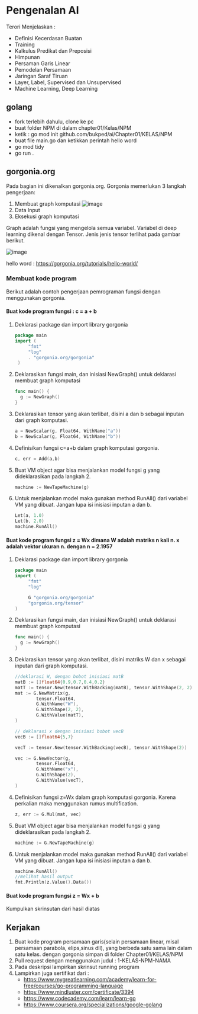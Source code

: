 # Pengenalan AI

Terori Menjelaskan :
* Definisi Kecerdasan Buatan
* Training
* Kalkulus Predikat dan Preposisi
* Himpunan
* Persaman Garis Linear
* Pemodelan Persamaan
* Jaringan Saraf Tiruan
* Layer, Label, Supervised dan Unsupervised
* Machine Learning, Deep Learning

## golang

* fork terlebih dahulu, clone ke pc
* buat folder NPM di dalam chapter01/Kelas/NPM
* ketik : go mod init github.com/bukped/ai/Chapter01/KELAS/NPM
* buat file main.go dan ketikkan perintah hello word
* go mod tidy
* go run .

## gorgonia.org

Pada bagian ini dikenalkan gorgonia.org. Gorgonia memerlukan 3 langkah pengerjaan:
1. Membuat graph komputasi
   ![image](https://user-images.githubusercontent.com/11188109/221063539-122804b2-96a8-49b4-adf8-d6c28e53fcf5.png)
2. Data Input
3. Eksekusi graph komputasi

Graph adalah fungsi yang mengelola semua variabel. Variabel di deep learning dikenal dengan Tensor. Jenis jenis tensor terlihat pada gambar berikut.

![image](https://user-images.githubusercontent.com/11188109/221063068-f3b97fe7-8482-4001-b072-5abf494ea7e9.png)

hello word : https://gorgonia.org/tutorials/hello-world/

### Membuat kode program

Berikut adalah contoh pengerjaan pemrograman fungsi dengan menggunakan gorgonia. 

#### Buat kode program fungsi : c = a + b

1. Deklarasi package dan import library gorgonia
   ```go
   package main
   import (
        "fmt"
        "log"
        . "gorgonia.org/gorgonia"
    )
   ```
2. Deklarasikan fungsi main, dan inisiasi NewGraph() untuk deklarasi membuat graph komputasi
   ```go
   func main() {
     g := NewGraph()
   }
   ```
3. Deklarasikan tensor yang akan terlibat, disini a dan b sebagai inputan dari graph komputasi.
   ```go
   a = NewScalar(g, Float64, WithName("a"))
   b = NewScalar(g, Float64, WithName("b"))
   ```
4. Definisikan fungsi c=a+b dalam graph komputasi gorgonia.
   ```go
   c, err = Add(a,b)
   ```
5. Buat VM object agar bisa menjalankan model fungsi g yang dideklarasikan pada langkah 2.
   ```go
   machine := NewTapeMachine(g)
   ```
6. Untuk menjalankan model maka gunakan method RunAll() dari variabel VM yang dibuat. Jangan lupa isi inisiasi inputan a dan b.
   ```go
   Let(a, 1.0)
   Let(b, 2.0)
   machine.RunAll()
   ```

#### Buat kode program fungsi z = Wx dimana W adalah matriks n kali n. x adalah vektor ukuran n. dengan n = 2.1957

1. Deklarasi package dan import library gorgonia
   ```go
   package main
   import (
        "fmt"
        "log"

        G "gorgonia.org/gorgonia"
        "gorgonia.org/tensor"
   )
   ```
2. Deklarasikan fungsi main, dan inisiasi NewGraph() untuk deklarasi membuat graph komputasi
   ```go
   func main() {
     g := NewGraph()
   }
   ```
3. Deklarasikan tensor yang akan terlibat, disini matriks W dan x sebagai inputan dari graph komputasi.
   ```go
   //deklarasi W, dengan bobot inisiasi matB
   matB := []float64{0.9,0.7,0.4,0.2}
   matT := tensor.New(tensor.WithBacking(matB), tensor.WithShape(2, 2))
   mat := G.NewMatrix(g,
           tensor.Float64,
           G.WithName("W"),
           G.WithShape(2, 2),
           G.WithValue(matT),
   )
   
   // deklarasi x dengan inisiasi bobot vecB
   vecB := []float64{5,7}

   vecT := tensor.New(tensor.WithBacking(vecB), tensor.WithShape(2))

   vec := G.NewVector(g,
           tensor.Float64,
           G.WithName("x"),
           G.WithShape(2),
           G.WithValue(vecT),
   )
   ```
4. Definisikan fungsi z=Wx dalam graph komputasi gorgonia. Karena perkalian maka menggunakan rumus multification.
   ```go
   z, err := G.Mul(mat, vec)
   ```
5. Buat VM object agar bisa menjalankan model fungsi g yang dideklarasikan pada langkah 2.
   ```go
   machine := G.NewTapeMachine(g)
   ```
6. Untuk menjalankan model maka gunakan method RunAll() dari variabel VM yang dibuat. Jangan lupa isi inisiasi inputan a dan b.
   ```go
   machine.RunAll()
   //melihat hasil output
   fmt.Println(z.Value().Data())
   ```

#### Buat kode program fungsi z = Wx + b

Kumpulkan skrinsutan dari hasil diatas

## Kerjakan
1. Buat kode program persamaan garis(selain persamaan linear, misal persamaan parabola, elips,sinus dll), yang berbeda satu sama lain dalam satu kelas. dengan gorgonia simpan di folder Chapter01/KELAS/NPM
2. Pull request dengan menggunakan judul : 1-KELAS-NPM-NAMA
3. Pada deskripsi lampirkan skrinsut running program
4. Lampirkan juga sertifikat dari :
   * https://www.mygreatlearning.com/academy/learn-for-free/courses/go-programming-language
   * https://www.mindluster.com/certificate/3394
   * https://www.codecademy.com/learn/learn-go
   * https://www.coursera.org/specializations/google-golang
